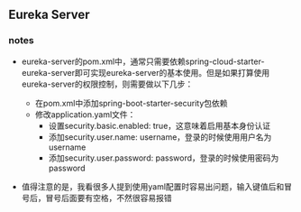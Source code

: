 ## Eureka Server

### notes

- eureka-server的pom.xml中，通常只需要依赖spring-cloud-starter-eureka-server即可实现eureka-server的基本使用。但是如果打算使用eureka-server的权限控制，则需要做以下几步：
    - 在pom.xml中添加spring-boot-starter-security包依赖
    - 修改application.yaml文件：
        - 设置security.basic.enabled: true，这意味着启用基本身份认证
        - 添加security.user.name: username，登录的时候使用用户名为username
        - 添加security.user.password: password，登录的时候使用密码为password
        
- 值得注意的是，我看很多人提到使用yaml配置时容易出问题，输入键值后和冒号后，冒号后面要有空格，不然很容易报错